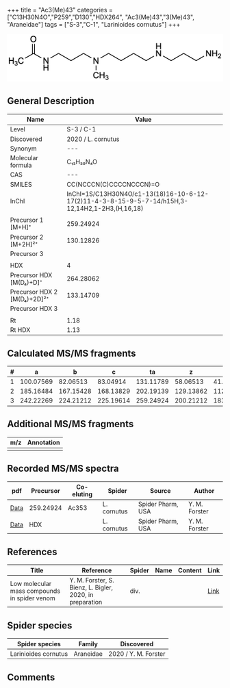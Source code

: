 +++
title = "Ac3(Me)43"
categories = ["C13H30N4O","P259","D130","HDX264",
"Ac3(Me)43","3(Me)43",
"Araneidae"]
tags = ["S-3","C-1",
"Larinioides cornutus"]
+++

![](/img/Ac3(Me)43.png)

## General Description

| Name                       | Value              |
|----------------------------|--------------------|
| Level                      | S-3 / C-1          |
| Discovered                 | 2020 / L. cornutus |
| Synonym                    | ---                |
| Molecular formula          | C₁₃H₃₀N₄O                   |
| CAS                        | ---                |
| SMILES | CC(NCCCN(C)CCCCNCCCN)=O  |
| InChI  | InChI=1S/C13H30N4O/c1-13(18)16-10-6-12-17(2)11-4-3-8-15-9-5-7-14/h15H,3-12,14H2,1-2H3,(H,16,18)  |
|                            |                    |
| Precursor 1 [M+H]⁺         | 259.24924                   |
| Precursor 2 [M+2H]²⁺       | 130.12826                   |
| Precursor 3                |                    |
|                            |                    |
| HDX                        | 4                   |
| Precursor HDX   [M(D₄)+D]⁺   | 264.28062                   |
| Precursor HDX 2 [M(D₄)+2D]²⁺ | 133.14709                    |
| Precursor HDX 3            |                    |
|                            |                    |
| Rt                         | 1.18                   |
| Rt HDX                     | 1.13                   |

## Calculated MS/MS fragments

| # | a         | b         | c         | ta        | z         | y         | tz        |
|---|-----------|-----------|-----------|-----------|-----------|-----------|-----------|
| 1 | 100.07569 | 82.06513 | 83.04914 | 131.11789 | 58.06513 | 41.03858 | 75.09167 |
| 2 | 185.16484 | 167.15428 | 168.13829 | 202.19139 | 129.13862 | 112.11208 | 160.18082 |
| 3 | 242.22269 | 224.21212 | 225.19614 | 259.24924 | 200.21212 | 183.18558 | 217.23867 |

## Additional MS/MS fragments

| m/z | Annotation |
|-----|------------|
|     |            |

## Recorded MS/MS spectra

| pdf                                             | Precursor | Co-eluting | Spider      | Source                       | Author        |
|-------------------------------------------------|-----------|------------|-------------|------------------------------|---------------|
| [Data](/pdf/L-cornutus/259_Ac3(Me)43_Ac353_Lc.pdf) | 259.24924 | Ac353          | L. cornutus | Spider Pharm, USA | Y. M. Forster |
| [Data](/pdf/L-cornutus/259_Ac3(Me)43_Lc_HDX.pdf) | HDX |           | L. cornutus | Spider Pharm, USA | Y. M. Forster |


## References

| Title | Reference | Spider | Name | Content | Link |
|-------|-----------|--------|------|---------|------|
| Low molecular mass compounds in spider venom      | Y. M. Forster, S. Bienz, L. Bigler, 2020, in preparation          | div.       |   |   | [Link](unknown) |

## Spider species

| Spider species     | Family     | Discovered           |
|--------------------|------------|----------------------|
| Larinioides cornutus | Araneidae | 2020 / Y. M. Forster |


## Comments